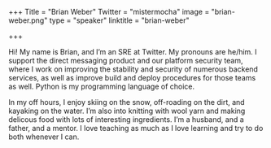 +++
Title = "Brian Weber"
Twitter = "mistermocha"
image = "brian-weber.png"
type = "speaker"
linktitle = "brian-weber"

+++

Hi! My name is Brian, and I’m an SRE at Twitter. My pronouns are he/him.
I support the direct messaging product and our platform security team,
where I work on improving the stability and security of numerous backend
services, as well as improve build and deploy procedures for those teams
as well. Python is my programming language of choice.

In my off hours, I enjoy skiing on the snow, off-roading on the dirt,
and kayaking on the water. I’m also into knitting with wool yarn and
making delicous food with lots of interesting ingredients. I’m a
husband, and a father, and a mentor. I love teaching as much as I love
learning and try to do both whenever I can.
